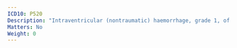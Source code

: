 ```yaml
---
ICD10: P520
Description: "Intraventricular (nontraumatic) haemorrhage, grade 1, of fetus and newborn"
Matters: No
Weight: 0
---
```

